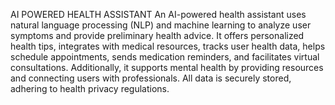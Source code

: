 AI POWERED HEALTH ASSISTANT
An AI-powered health assistant uses natural language processing (NLP) and machine learning to analyze user symptoms and provide preliminary health advice. 
It offers personalized health tips, integrates with medical resources, tracks user health data, helps schedule appointments, sends medication reminders, and facilitates virtual consultations.
Additionally, it supports mental health by providing resources and connecting users with professionals. All data is securely stored, adhering to health privacy regulations.
